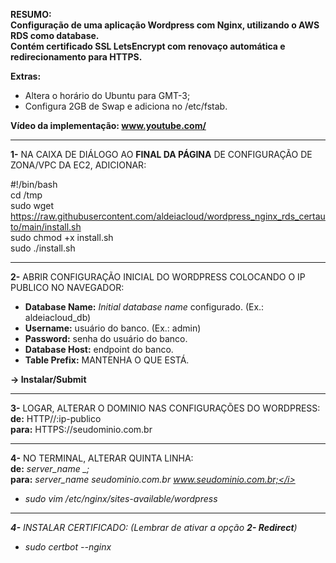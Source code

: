 <b>RESUMO: <br>Configuração de uma aplicação Wordpress com Nginx, utilizando o AWS RDS como database. <br>
Contém certificado SSL LetsEncrypt com renovaço automática e redirecionamento para HTTPS.</b>

 <b>Extras:</b>
  - Altera o horário do Ubuntu para GMT-3;
  - Configura 2GB de Swap e adiciona no /etc/fstab.

<b>Vídeo da implementação: www.youtube.com/</b>

------------------------------------------------------------------------------

<b>1-</b> NA CAIXA DE DIÁLOGO AO <b>FINAL DA PÁGINA</b> DE CONFIGURAÇÃO DE ZONA/VPC DA EC2, ADICIONAR:

#!/bin/bash<br>
cd /tmp<br>
sudo wget https://raw.githubusercontent.com/aldeiacloud/wordpress_nginx_rds_certauto/main/install.sh<br>
sudo chmod +x install.sh<br>
sudo ./install.sh<br>

------------------------------------------------------------------------------

<b>2-</b> ABRIR CONFIGURAÇÃO INICIAL DO WORDPRESS COLOCANDO O IP PUBLICO NO NAVEGADOR:

- <b>Database Name:</b> <i>Initial database name</i> configurado. (Ex.: aldeiacloud_db)<br>
- <b>Username:</b> usuário do banco. (Ex.: admin)<br>
- <b>Password:</b> senha do usuário do banco.<br>
- <b>Database Host:</b> endpoint do banco.<br>
- <b>Table Prefix:</b> MANTENHA O QUE ESTÁ.<br>

<b>-> Instalar/Submit</b>

------------------------------------------------------------------------------

<b>3-</b> LOGAR, ALTERAR O DOMINIO NAS CONFIGURAÇÕES DO WORDPRESS:<br>
<b>de:</b> HTTP//:ip-publico<br>
<b>para:</b> HTTPS://seudominio.com.br

------------------------------------------------------------------------------

<b>4-</b> NO TERMINAL, ALTERAR QUINTA LINHA:<br>
<b>de:</b> <i>server_name _;</i><br>
<b>para:</b> <i>server_name seudominio.com.br www.seudominio.com.br;</i><br>
- sudo vim /etc/nginx/sites-available/wordpress

------------------------------------------------------------------------------

<b>4-</b> INSTALAR CERTIFICADO: (Lembrar de ativar a opção <b>2- Redirect</b>)
- sudo certbot --nginx
